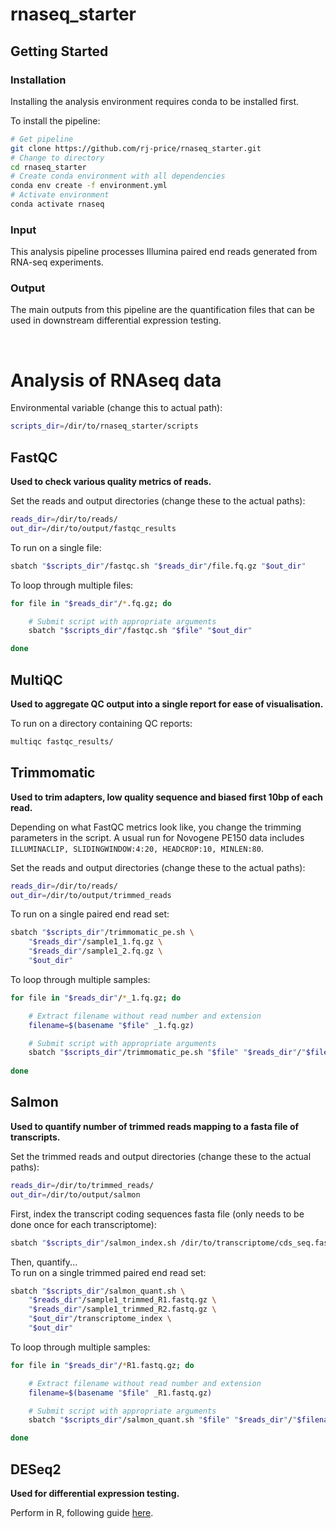 # rnaseq_starter

## Getting Started

### Installation
Installing the analysis environment requires conda to be installed first.

To install the pipeline:
```bash
# Get pipeline
git clone https://github.com/rj-price/rnaseq_starter.git 
# Change to directory
cd rnaseq_starter
# Create conda environment with all dependencies
conda env create -f environment.yml
# Activate environment
conda activate rnaseq
```

### Input
This analysis pipeline processes Illumina paired end reads generated from RNA-seq experiments.

### Output
The main outputs from this pipeline are the quantification files that can be used in downstream differential expression testing.


<br>

# Analysis of RNAseq data

Environmental variable (change this to actual path):
```bash
scripts_dir=/dir/to/rnaseq_starter/scripts
```

## FastQC
**Used to check various quality metrics of reads.**

Set the reads and output directories (change these to the actual paths):
```bash
reads_dir=/dir/to/reads/
out_dir=/dir/to/output/fastqc_results
```

To run on a single file:
```bash
sbatch "$scripts_dir"/fastqc.sh "$reads_dir"/file.fq.gz "$out_dir"
```

To loop through multiple files:
```bash
for file in "$reads_dir"/*.fq.gz; do

    # Submit script with appropriate arguments
    sbatch "$scripts_dir"/fastqc.sh "$file" "$out_dir"

done
```

## MultiQC
**Used to aggregate QC output into a single report for ease of visualisation.**

To run on a directory containing QC reports:
```bash
multiqc fastqc_results/
```

## Trimmomatic
**Used to trim adapters, low quality sequence and biased first 10bp of each read.** 

Depending on what FastQC metrics look like, you change the trimming parameters in the script. A usual run for Novogene PE150 data includes ```ILLUMINACLIP, SLIDINGWINDOW:4:20, HEADCROP:10, MINLEN:80```.

Set the reads and output directories (change these to the actual paths):
```bash
reads_dir=/dir/to/reads/
out_dir=/dir/to/output/trimmed_reads
```

To run on a single paired end read set:
```bash
sbatch "$scripts_dir"/trimmomatic_pe.sh \
    "$reads_dir"/sample1_1.fq.gz \
    "$reads_dir"/sample1_2.fq.gz \
    "$out_dir"
```

To loop through multiple samples:
```bash
for file in "$reads_dir"/*_1.fq.gz; do

    # Extract filename without read number and extension
    filename=$(basename "$file" _1.fq.gz)

    # Submit script with appropriate arguments
    sbatch "$scripts_dir"/trimmomatic_pe.sh "$file" "$reads_dir"/"$filename"_2.fq.gz "$out_dir"
    
done
```

## Salmon
**Used to quantify number of trimmed reads mapping to a fasta file of transcripts.**

Set the trimmed reads and output directories (change these to the actual paths):
```bash
reads_dir=/dir/to/trimmed_reads/
out_dir=/dir/to/output/salmon
```

First, index the transcript coding sequences fasta file (only needs to be done once for each transcriptome): 
```bash
sbatch "$scripts_dir"/salmon_index.sh /dir/to/transcriptome/cds_seq.fasta "$out_dir"
```

Then, quantify...\
To run on a single trimmed paired end read set:
```bash
sbatch "$scripts_dir"/salmon_quant.sh \
    "$reads_dir"/sample1_trimmed_R1.fastq.gz \
    "$reads_dir"/sample1_trimmed_R2.fastq.gz \
    "$out_dir"/transcriptome_index \
    "$out_dir"
```

To loop through multiple samples:
```bash
for file in "$reads_dir"/*R1.fastq.gz; do

    # Extract filename without read number and extension
    filename=$(basename "$file" _R1.fastq.gz)

    # Submit script with appropriate arguments
    sbatch "$scripts_dir"/salmon_quant.sh "$file" "$reads_dir"/"$filename"_R2.fastq.gz "$out_dir"/transcriptome_index "$out_dir"

done
```

## DESeq2
**Used for differential expression testing.**

Perform in R, following guide [here](http://bioconductor.org/packages/devel/bioc/vignettes/DESeq2/inst/doc/DESeq2.html).